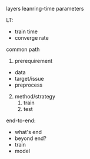 layers leanring-time parameters

LT:
- train time
- converge rate

common path
1. prerequirement
  - data
  - target/issue
  - preprocess
2. method/strategy
   1. train
   2. test

end-to-end:
- what's end
- beyond end?
- train
- model

